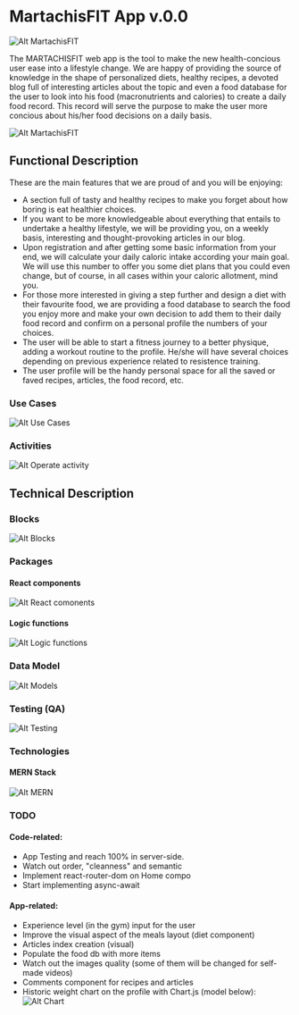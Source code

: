 # MartachisFIT App v.0.0

![Alt MartachisFIT](https://res.cloudinary.com/beto-cloud-name/image/upload/c_scale,h_300/v1608012803/Martachis_fit_fondo_blanco_areyij.png "MartachisFIT Logo")

The MARTACHISFIT web app is the tool to make the new health-concious user ease into a lifestyle change. We are happy of providing the source of knowledge in the shape of personalized diets, healthy recipes, a devoted blog full of interesting articles about the topic and even a food database for the user to look into his food (macronutrients and calories) to create a daily food record. This record will serve the purpose to make the user more concious about his/her food decisions on a daily basis.


![Alt MartachisFIT](https://media.giphy.com/media/3PBjjsWzbyvMA/giphy.gif "MartachisFIT App")

## Functional Description

These are the main features that we are proud of and you will be enjoying:

- A section full of tasty and healthy recipes to make you forget about how boring is eat healthier choices.
- If you want to be more knowledgeable about everything that entails to undertake a healthy lifestyle, we will be providing you, on a weekly basis, interesting and thought-provoking articles in our blog.
- Upon registration and after getting some basic information from your end, we will calculate your daily caloric intake according your main goal.
We will use this number to offer you some diet plans that you could even change, but of course, in all cases within your caloric allotment, mind you.
- For those more interested in giving a step further and design a diet with their favourite food, we are providing a food database to search the food you enjoy more and make your own decision to add them to their daily food record and confirm on a personal profile the numbers of your choices.
- The user will be able to start a fitness journey to a better physique, adding a workout routine to the profile. He/she will have several choices depending on previous experience related to resistence training.
- The user profile will be the handy personal space for all the saved or faved recipes, articles, the food record, etc.


### Use Cases

![Alt Use Cases](./images/use-cases.jpg "Use Cases")

### Activities

![Alt Operate activity](./images/activity-diagram.jpg "Operate activity")

## Technical Description

### Blocks

![Alt Blocks](./images/blocks.jpg "Blocks")

### Packages

#### React components

![Alt React comonents](./images/components.jpg "React components")

#### Logic functions

![Alt Logic functions](./images/logic.jpg "Logic functions")

### Data Model

![Alt Models](./images/models.jpg)

### Testing (QA)

![Alt Testing](./images/testing-coverage.png "Testing server side")

### Technologies

#### MERN Stack

![Alt MERN](https://i.morioh.com/200630/7055e259.jpg "MERN")

### TODO

#### Code-related:
- App Testing and reach 100% in server-side.
- Watch out order, "cleanness" and semantic
- Implement react-router-dom on Home compo
- Start implementing async-await

#### App-related:
- Experience level (in the gym) input for the user
- Improve the visual aspect of the meals layout (diet component)
- Articles index creation (visual)
- Populate the food db with more items
- Watch out the images quality (some of them will be changed for self-made videos)
- Comments component for recipes and articles
- Historic weight chart on the profile with Chart.js (model below):
![Alt Chart](./images/chartjs.png "chart")


